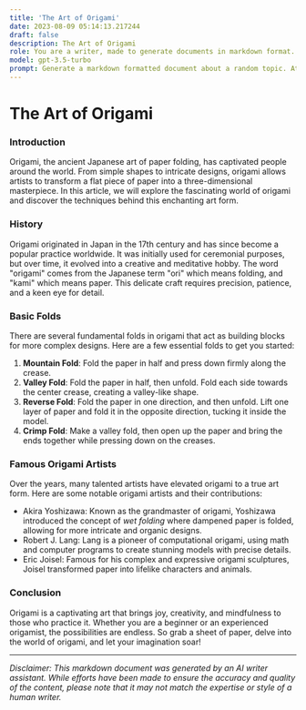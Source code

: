 ```yaml
---
title: 'The Art of Origami'
date: 2023-08-09 05:14:13.217244
draft: false
description: The Art of Origami
role: You are a writer, made to generate documents in markdown format. It is very important that all of the documents you generate are in valid markdown format.
model: gpt-3.5-turbo
prompt: Generate a markdown formatted document about a random topic. At the bottom, include a disclaimer explaining that the document was generated by you. The first line of the document should be the title. Make sure that the entire document is in proper markdown format, using a mix of various tags to make the document visually appealing.
---
```


# The Art of Origami

### Introduction
Origami, the ancient Japanese art of paper folding, has captivated people around the world. From simple shapes to intricate designs, origami allows artists to transform a flat piece of paper into a three-dimensional masterpiece. In this article, we will explore the fascinating world of origami and discover the techniques behind this enchanting art form.

### History
Origami originated in Japan in the 17th century and has since become a popular practice worldwide. It was initially used for ceremonial purposes, but over time, it evolved into a creative and meditative hobby. The word "origami" comes from the Japanese term "ori" which means folding, and "kami" which means paper. This delicate craft requires precision, patience, and a keen eye for detail.

### Basic Folds
There are several fundamental folds in origami that act as building blocks for more complex designs. Here are a few essential folds to get you started:

1. **Mountain Fold**: Fold the paper in half and press down firmly along the crease.
2. **Valley Fold**: Fold the paper in half, then unfold. Fold each side towards the center crease, creating a valley-like shape.
3. **Reverse Fold**: Fold the paper in one direction, and then unfold. Lift one layer of paper and fold it in the opposite direction, tucking it inside the model.
4. **Crimp Fold**: Make a valley fold, then open up the paper and bring the ends together while pressing down on the creases.

### Famous Origami Artists
Over the years, many talented artists have elevated origami to a true art form. Here are some notable origami artists and their contributions:

- Akira Yoshizawa: Known as the grandmaster of origami, Yoshizawa introduced the concept of *wet folding* where dampened paper is folded, allowing for more intricate and organic designs.
- Robert J. Lang: Lang is a pioneer of computational origami, using math and computer programs to create stunning models with precise details.
- Eric Joisel: Famous for his complex and expressive origami sculptures, Joisel transformed paper into lifelike characters and animals.

### Conclusion
Origami is a captivating art that brings joy, creativity, and mindfulness to those who practice it. Whether you are a beginner or an experienced origamist, the possibilities are endless. So grab a sheet of paper, delve into the world of origami, and let your imagination soar!

***

*Disclaimer: This markdown document was generated by an AI writer assistant. While efforts have been made to ensure the accuracy and quality of the content, please note that it may not match the expertise or style of a human writer.*